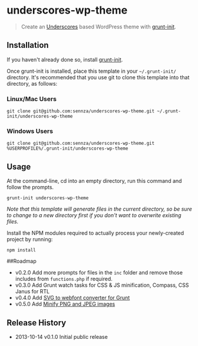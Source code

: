 # underscores-wp-theme

> Create an [Underscores](https://github.com/Automattic/_s) based WordPress theme with [grunt-init][].

[grunt-init]: http://gruntjs.com/project-scaffolding

## Installation
If you haven't already done so, install [grunt-init][].

Once grunt-init is installed, place this template in your `~/.grunt-init/` directory. It's recommended that you use git to clone this template into that directory, as follows:

### Linux/Mac Users

```
git clone git@github.com:sennza/underscores-wp-theme.git ~/.grunt-init/underscores-wp-theme
```

### Windows Users

```
git clone git@github.com:sennza/underscores-wp-theme.git %USERPROFILE%/.grunt-init/underscores-wp-theme
```

## Usage

At the command-line, cd into an empty directory, run this command and follow the prompts.

```
grunt-init underscores-wp-theme
```

_Note that this template will generate files in the current directory, so be sure to change to a new directory first if you don't want to overwrite existing files._

Install the NPM modules required to actually process your newly-created project by running:

```
npm install
```

##Roadmap

* v0.2.0	Add more prompts for files in the `inc` folder and remove those includes from `functions.php` if required.
* v0.3.0	Add Grunt watch tasks for CSS & JS minification, Compass, CSS Janus for RTL
* v0.4.0	Add [SVG to webfont converter for Grunt](https://npmjs.org/package/grunt-webfont)
* v0.5.0	Add [Minify PNG and JPEG images](https://npmjs.org/package/grunt-contrib-imagemin)


## Release History

 * 2013-10-14   v0.1.0   Initial public release

